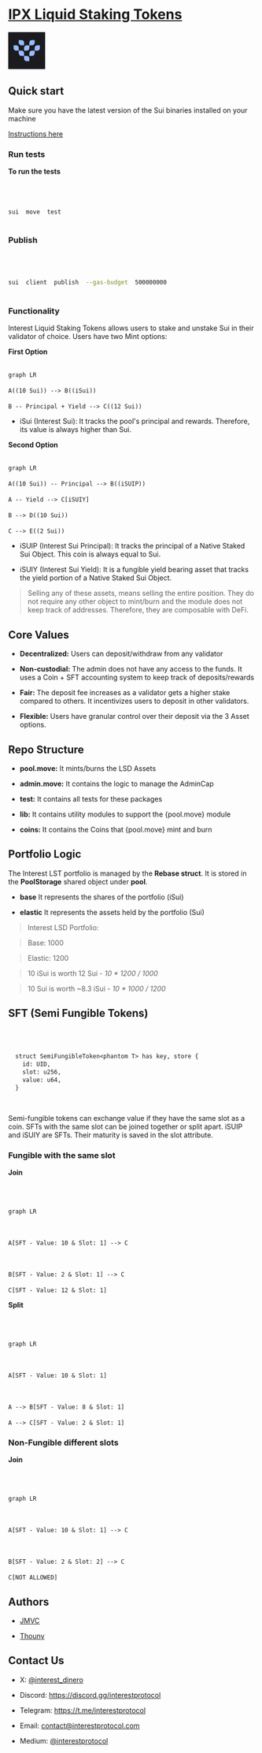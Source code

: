 # [IPX Liquid Staking Tokens](https://www.interestprotocol.com/)

<p>  <img  width="75px"height="75px"  src="./assets/logo.png" /></p>

## Quick start

Make sure you have the latest version of the Sui binaries installed on your machine

[Instructions here](https://docs.sui.io/devnet/build/install)

### Run tests

**To run the tests**

```bash



sui  move  test



```

### Publish

```bash



sui  client  publish  --gas-budget  500000000



```

### Functionality

Interest Liquid Staking Tokens allows users to stake and unstake Sui in their validator of choice. Users have two Mint options:

**First Option**

```mermaid

graph LR

A((10 Sui)) --> B((iSui))

B -- Principal + Yield --> C((12 Sui))

```

- iSui (Interest Sui): It tracks the pool's principal and rewards. Therefore, its value is always higher than Sui.

**Second Option**

```mermaid

graph LR

A((10 Sui)) -- Principal --> B((iSUIP))

A -- Yield --> C[iSUIY]

B --> D((10 Sui))

C --> E((2 Sui))

```

- iSUIP (Interest Sui Principal): It tracks the principal of a Native Staked Sui Object. This coin is always equal to Sui.

- iSUIY (Interest Sui Yield): It is a fungible yield bearing asset that tracks the yield portion of a Native Staked Sui Object.

> Selling any of these assets, means selling the entire position. They do not require any other object to mint/burn and the module does not keep track of addresses. Therefore, they are composable with DeFi.

## Core Values

- **Decentralized:** Users can deposit/withdraw from any validator

- **Non-custodial:** The admin does not have any access to the funds. It uses a Coin + SFT accounting system to keep track of deposits/rewards

- **Fair:** The deposit fee increases as a validator gets a higher stake compared to others. It incentivizes users to deposit in other validators.

- **Flexible:** Users have granular control over their deposit via the 3 Asset options.

## Repo Structure

- **pool.move:** It mints/burns the LSD Assets

- **admin.move:** It contains the logic to manage the AdminCap

- **test:** It contains all tests for these packages

- **lib:** It contains utility modules to support the {pool.move} module

- **coins:** It contains the Coins that {pool.move} mint and burn

## Portfolio Logic

The Interest LST portfolio is managed by the **Rebase struct**. It is stored in the **PoolStorage** shared object under **pool**.

- **base** It represents the shares of the portfolio (iSui)

- **elastic** It represents the assets held by the portfolio (Sui)

> Interest LSD Portfolio:

> Base: 1000

> Elastic: 1200

>

> 10 iSui is worth 12 Sui - _10 \* 1200 / 1000_

>

> 10 Sui is worth ~8.3 iSui - _10 \* 1000 / 1200_

## SFT (Semi Fungible Tokens)

```move



  struct SemiFungibleToken<phantom T> has key, store {
    id: UID,
    slot: u256,
    value: u64,
  }



```

Semi-fungible tokens can exchange value if they have the same slot as a coin. SFTs with the same slot can be joined together or split apart. iSUIP and iSUIY are SFTs. Their maturity is saved in the slot attribute.

### Fungible with the same slot

**Join**

```mermaid



graph LR



A[SFT - Value: 10 & Slot: 1] --> C



B[SFT - Value: 2 & Slot: 1] --> C

C[SFT - Value: 12 & Slot: 1]

```

**Split**

```mermaid



graph LR



A[SFT - Value: 10 & Slot: 1]



A --> B[SFT - Value: 8 & Slot: 1]

A --> C[SFT - Value: 2 & Slot: 1]

```

### Non-Fungible different slots

**Join**

```mermaid



graph LR



A[SFT - Value: 10 & Slot: 1] --> C



B[SFT - Value: 2 & Slot: 2] --> C

C[NOT ALLOWED]

```

## Authors

- [JMVC](https://twitter.com/josemvcerqueira)

- [Thouny](https://twitter.com/BL0CKRUNNER)

## Contact Us

- X: [@interest_dinero](https://x.com/interest_dinero)

- Discord: https://discord.gg/interestprotocol

- Telegram: https://t.me/interestprotocol

- Email: [contact@interestprotocol.com](mailto:contact@interestprotocol.com)

- Medium: [@interestprotocol](https://medium.com/@interestprotocol)
